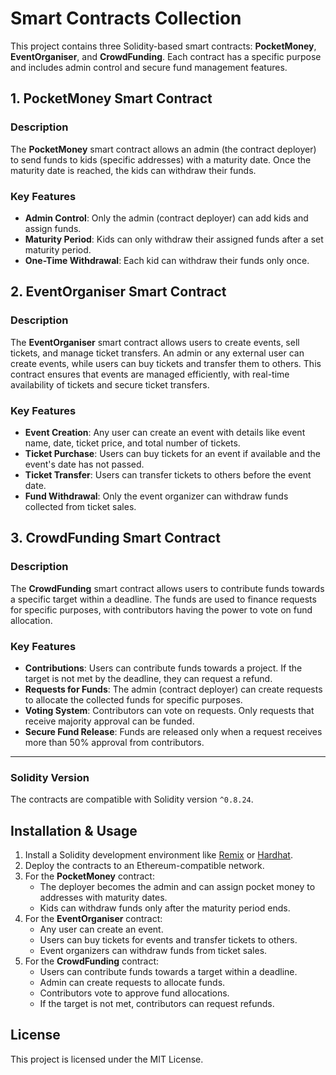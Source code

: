 # Smart Contracts Collection

This project contains three Solidity-based smart contracts: **PocketMoney**, **EventOrganiser**, and **CrowdFunding**. Each contract has a specific purpose and includes admin control and secure fund management features.

## 1. PocketMoney Smart Contract

### Description

The **PocketMoney** smart contract allows an admin (the contract deployer) to send funds to kids (specific addresses) with a maturity date. Once the maturity date is reached, the kids can withdraw their funds.

### Key Features

- **Admin Control**: Only the admin (contract deployer) can add kids and assign funds.
- **Maturity Period**: Kids can only withdraw their assigned funds after a set maturity period.
- **One-Time Withdrawal**: Each kid can withdraw their funds only once.

## 2. EventOrganiser Smart Contract

### Description

The **EventOrganiser** smart contract allows users to create events, sell tickets, and manage ticket transfers. An admin or any external user can create events, while users can buy tickets and transfer them to others. This contract ensures that events are managed efficiently, with real-time availability of tickets and secure ticket transfers.

### Key Features

- **Event Creation**: Any user can create an event with details like event name, date, ticket price, and total number of tickets.
- **Ticket Purchase**: Users can buy tickets for an event if available and the event's date has not passed.
- **Ticket Transfer**: Users can transfer tickets to others before the event date.
- **Fund Withdrawal**: Only the event organizer can withdraw funds collected from ticket sales.

## 3. CrowdFunding Smart Contract

### Description

The **CrowdFunding** smart contract allows users to contribute funds towards a specific target within a deadline. The funds are used to finance requests for specific purposes, with contributors having the power to vote on fund allocation.

### Key Features

- **Contributions**: Users can contribute funds towards a project. If the target is not met by the deadline, they can request a refund.
- **Requests for Funds**: The admin (contract deployer) can create requests to allocate the collected funds for specific purposes.
- **Voting System**: Contributors can vote on requests. Only requests that receive majority approval can be funded.
- **Secure Fund Release**: Funds are released only when a request receives more than 50% approval from contributors.

---

### Solidity Version

The contracts are compatible with Solidity version `^0.8.24`.

## Installation & Usage

1. Install a Solidity development environment like [Remix](https://remix.ethereum.org) or [Hardhat](https://hardhat.org).
2. Deploy the contracts to an Ethereum-compatible network.
3. For the **PocketMoney** contract:
   - The deployer becomes the admin and can assign pocket money to addresses with maturity dates.
   - Kids can withdraw funds only after the maturity period ends.
4. For the **EventOrganiser** contract:
   - Any user can create an event.
   - Users can buy tickets for events and transfer tickets to others.
   - Event organizers can withdraw funds from ticket sales.
5. For the **CrowdFunding** contract:
   - Users can contribute funds towards a target within a deadline.
   - Admin can create requests to allocate funds.
   - Contributors vote to approve fund allocations.
   - If the target is not met, contributors can request refunds.

## License

This project is licensed under the MIT License.
